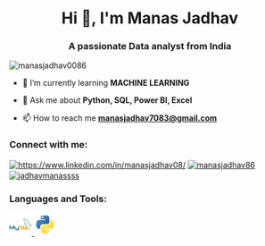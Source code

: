 <h1 align="center">Hi 👋, I'm Manas Jadhav</h1>
<h3 align="center">A passionate Data analyst from India</h3>

<p align="left"> <img src="https://komarev.com/ghpvc/?username=manasjadhav0086&label=Profile%20views&color=0e75b6&style=flat" alt="manasjadhav0086" /> </p>

- 🌱 I’m currently learning **MACHINE LEARNING**

- 💬 Ask me about **Python, SQL, Power BI, Excel**

- 📫 How to reach me **manasjadhav7083@gmail.com**

<h3 align="left">Connect with me:</h3>
<p align="left">
<a href="https://linkedin.com/in/https://www.linkedin.com/in/manasjadhav08/" target="blank"><img align="center" src="https://raw.githubusercontent.com/rahuldkjain/github-profile-readme-generator/master/src/images/icons/Social/linked-in-alt.svg" alt="https://www.linkedin.com/in/manasjadhav08/" height="30" width="40" /></a>
<a href="https://kaggle.com/manasjadhav86" target="blank"><img align="center" src="https://raw.githubusercontent.com/rahuldkjain/github-profile-readme-generator/master/src/images/icons/Social/kaggle.svg" alt="manasjadhav86" height="30" width="40" /></a>
<a href="https://instagram.com/jadhavmanassss" target="blank"><img align="center" src="https://raw.githubusercontent.com/rahuldkjain/github-profile-readme-generator/master/src/images/icons/Social/instagram.svg" alt="jadhavmanassss" height="30" width="40" /></a>
</p>

<h3 align="left">Languages and Tools:</h3>
<p align="left"> <a href="https://www.mysql.com/" target="_blank" rel="noreferrer"> <img src="https://raw.githubusercontent.com/devicons/devicon/master/icons/mysql/mysql-original-wordmark.svg" alt="mysql" width="40" height="40"/> </a> <a href="https://www.python.org" target="_blank" rel="noreferrer"> <img src="https://raw.githubusercontent.com/devicons/devicon/master/icons/python/python-original.svg" alt="python" width="40" height="40"/> </a> </p>
